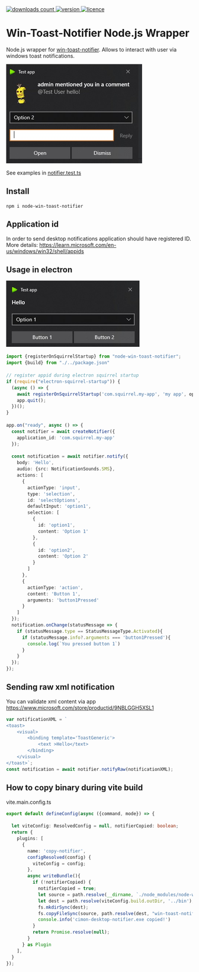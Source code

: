 <a href="https://www.npmjs.com/package/node-win-toast-notifier?activeTab=readme">
    <img src="https://img.shields.io/npm/dw/node-win-toast-notifier"  alt="downloads count"/>
    <img src="https://img.shields.io/npm/v/node-win-toast-notifier"  alt="version"/>
    <img src="https://img.shields.io/npm/l/node-win-toast-notifier"  alt="licence"/>
</a>

# Win-Toast-Notifier Node.js Wrapper
Node.js wrapper for [win-toast-notifier](https://github.com/vadimart92/win-toast-notifier).
Allows to interact with user via windows toast notifications.

![Complex.jpg](doc/Complex.jpg)

See examples in [notifier.test.ts](src/notifier.test.ts)

## Install 
`npm i node-win-toast-notifier`

## Application id
In order to send desktop notifications application should have registered ID. More details: https://learn.microsoft.com/en-us/windows/win32/shell/appids

## Usage in electron
![Simple.jpg](doc/Simple.jpg)
```typescript
import {registerOnSquirrelStartup} from "node-win-toast-notifier";
import {build} from "./../package.json"

// register appid during electron squirrel startup
if (require("electron-squirrel-startup")) {
  (async () => {
    await registerOnSquirrelStartup('com.squirrel.my-app', 'my app', options.icons.green.big_png_win);
    app.quit();
  })();
}

app.on("ready", async () => {
  const notifier = await createNotifier({
    application_id: 'com.squirrel.my-app'
  });
  
  const notification = await notifier.notify({
    body: 'Hello',
    audio: {src: NotificationSounds.SMS},
    actions: [
      {
        actionType: 'input',
        type: 'selection',
        id: 'selectOptions',
        defaultInput: 'option1',
        selection: [
          {
            id: 'option1',
            content: 'Option 1'
          },
          {
            id: 'option2',
            content: 'Option 2'
          }
        ]
      },
      {
        actionType: 'action',
        content: 'Button 1',
        arguments: 'button1Pressed'
      }
    ]
  });
  notification.onChange(statusMessage => {
    if (statusMessage.type == StatusMessageType.Activated){
      if (statusMessage.info?.arguments === 'button1Pressed'){
        console.log(`You pressed button 1`)
      }
    }
  });
});
```

## Sending raw xml notification
 You can validate xml content via app https://www.microsoft.com/store/productid/9NBLGGH5XSL1
```typescript
var notificationXML = `
<toast>
    <visual>
        <binding template='ToastGeneric'>
            <text >Hello</text>
        </binding>
    </visual>
</toast>`;
const notification = await notifier.notifyRaw(notificationXML);
```

## How to copy binary during vite build
vite.main.config.ts
```typescript
export default defineConfig(async ({command, mode}) => {

  let viteConfig: ResolvedConfig = null, notifierCopied: boolean;
  return {
    plugins: [
      {
        name: 'copy-notifier',
        configResolved(config) {
          viteConfig = config;
        },
        async writeBundle(){
          if (!notifierCopied) {
            notifierCopied = true;
            let source = path.resolve(__dirname, `./node_modules/node-win-toast-notifier/bin/win-toast-notifier.exe`);
            let dest = path.resolve(viteConfig.build.outDir, '../bin');
            fs.mkdirSync(dest);
            fs.copyFileSync(source, path.resolve(dest, "win-toast-notifier.exe"));
            console.info('cimon-desktop-notifier.exe copied!')
          }
          return Promise.resolve(null);
        }
      } as Plugin
    ],
  }
});

```
